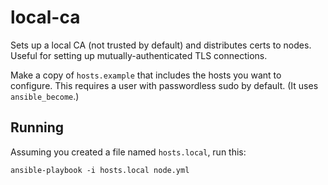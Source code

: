# local-ca

Sets up a local CA (not trusted by default) and distributes certs to nodes.
Useful for setting up mutually-authenticated TLS connections.

Make a copy of `hosts.example` that includes the hosts you want to configure.
This requires a user with passwordless sudo by default. (It uses
`ansible_become`.)

## Running

Assuming you created a file named `hosts.local`, run this:

```
ansible-playbook -i hosts.local node.yml
```

